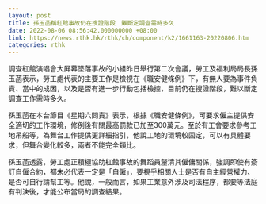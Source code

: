 ```yaml
---
layout: post
title: 孫玉菡稱紅館事故仍在搜證階段　難斷定調查需時多久
date: 2022-08-06 08:56:42.000000000 +08:00
link: https://news.rthk.hk/rthk/ch/component/k2/1661163-20220806.htm
categories: rthk
---
```


調查紅館演唱會大屏幕墜落事故的小組昨日舉行第二次會議，勞工及福利局局長孫玉菡表示，勞工處代表的主要工作是檢視在《職安健條例》下，有無人要為事件負責、當中的成因，以及是否有進一步行動包括檢控，目前仍在搜證階段，難以斷定調查工作需時多久。

孫玉菡在本台節目《星期六問責》表示，根據《職安健條例》，可要求僱主提供安全適切的工作環境，修例後有關最高罰款已加至300萬元。至於有工會要求參考工地吊船等，為舞台工作提供更詳細指引，他說工地的環境較固定，可以有具體要求，但舞台變化較多，兩者不能完全類比。

孫玉菡透露，勞工處正積極協助紅館事故的舞蹈員釐清其僱傭關係，強調即使有簽訂自僱合約，都未必代表一定是「自僱」，要視乎相關人士是否有自主經營權力、是否可自行請幫工等。他說，一般而言，如果工業意外涉及司法程序，都要等法庭有判決後，才能公布當局的調查結果。

